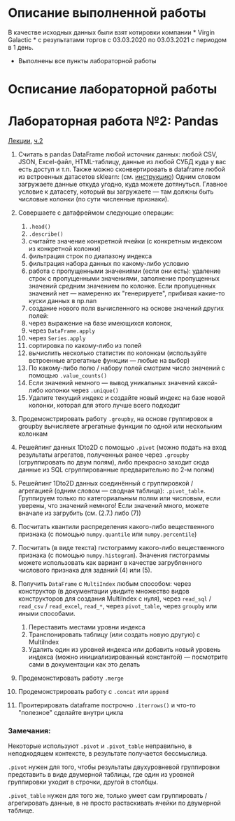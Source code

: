 # Описание выполненной работы
В качестве исходных данных были взят котировки компании * Virgin Galactic * с результатами торгов с 03.03.2020 по 03.03.2021 с периодом в 1 день.
- Выполнены все пункты лабораторной работы

# Осписание лабораторной работы
# Лабораторная работа №2: Pandas

[Лекции](pandas-1.ipynb), [ч.2](pandas-2.ipynb)

1. Считать в pandas DataFrame любой источник данных: любой CSV, JSON, Excel-файл, HTML-таблицу, данные из любой СУБД куда у вас есть доступ и т.п.
Также можно сконвертировать в dataframe любой из встроенных датасетов sklearn: (см. [инструкцию](https://stackoverflow.com/questions/38105539/how-to-convert-a-scikit-learn-dataset-to-a-pandas-dataset))
Одним словом загружаете данные откуда угодно, куда можете дотянуться.
Главное условие к датасету, который вы загружаете — там должны быть числовые колонки (по сути численные признаки).

2. Совершаете с датафреймом следующие операции:
    1. `.head()`
    2. `.describe()`
    3. считайте значение конкретной ячейки (с конкретным индексом из конкретной колонки)
    4. фильтрация строк по диапазону индекса
    5. фильтрация набора данных по какому-либо условию
    6. работа с пропущенными значениями (если они есть): удаление строк с пропущенными значениями, заполнение пропущенных значений средним значением по колонке. Если пропущенных значений нет — намеренно их "генерируете", прибивая какие-то куски данных в np.nan
    7. создание нового поля вычисленного на основе значений других полей:
      1. через выражение на базе имеющихся колонок,
      2. через `DataFrame.apply`
      3. через `Series.apply`
    8. сортировка по какому-либо из полей
    9. вычислить несколько статистик по колонкам (используйте встроенные агрегатные функции — любые на выбор)
   10. По какому-либо полю / набору полей смотрим число значений с помощью `.value_counts()`
    11. Если значений немного — вывод уникальных значений какой-либо колонки через `.unique()`
    12. Удалите текущий индекс и создайте новый индекс на базе новой колонки, которая для этого лучше всего подходит

3. Продемонстрировать работу `.groupby`, на основе группировок в groupby вычисляете агрегатные функции по одной или нескольким колонкам

4. Решейпинг данных 1Dto2D с помощью `.pivot` (можно подать на вход результаты агрегатов, полученных ранее через `.groupby` (сгруппировать по двум полям), либо прекрасно заходит сюда данные из SQL сгруппированные предварительно по 2-м полям) 

5. Решейпинг 1Dto2D данных соединённый с группировкой / агрегацией (одним словом — сводная таблица): `.pivot_table`. Группируем только по категориальным полям или числовым, если уверены, что значений немного! Если значений много, можете вначале из загрубить (см. (2.7.) либо (7)) 

6. Посчитать квантили распределения какого-либо вещественного признака (с помощью `numpy.quantile` или `numpy.percentile`) 

7. Посчитать (в виде текста) гистограмму какого-либо вещественного признака (с помощью `numpy.histogram`). Значения гистограммы можете использовать как вариант в качестве загрубленного числового признака для заданий (4) или (5).

8. Получить `DataFrame` с `MultiIndex` любым способом: через конструктор (в документации увидите множество видов конструкторов для создания MultiIndex с нуля), через `read_sql` / `read_csv` / `read_excel`, `read_*`, через `pivot_table`, через `groupby` или иными способами.
    1. Переставить местами уровни индекса
    2. Транспонировать таблицу (или создать новую другую) с MultiIndex
    3. Удалить один из уровней индекса или добавить новый уровень индекса (можно инициализированный константой) — посмотрите сами в документации как это делать

9. Продемонстировать работу `.merge`
10. Продемонстрировать работу с `.concat` или `append`
11. Проитерировать dataframe построчно `.iterrows()` и что-то "полезное" сделайте внутри цикла


### Замечания:

Некоторые используют `.pivot` и `.pivot_table` неправильно, в неподходящем контексте, в результате получается бессмыслица.

`.pivot` нужен для того, чтобы результаты двухуровневой группировки представить в виде двумерной таблицы, где один из уровней группировки уходит в строчки, другой в столбцы.

`.pivot_table` нужен для того же, только умеет сам группировать / агрегировать данные, в не просто растаскивать ячейки по двумерной таблице.
